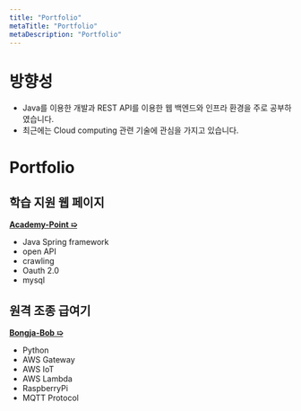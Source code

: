 ```yaml
---
title: "Portfolio"
metaTitle: "Portfolio"
metaDescription: "Portfolio"
---
```

# 방향성
- Java를 이용한 개발과 REST API를 이용한 웹 백엔드와 인프라 환경을 주로 공부하였습니다.
- 최근에는  Cloud computing 관련 기술에 관심을 가지고 있습니다.

# Portfolio
## 학습 지원 웹 페이지
**[Academy-Point &#10159;](./Portfolio/Academy-Point)**
- Java Spring framework
- open API
- crawling
- Oauth 2.0
- mysql

## 원격 조종 급여기
**[Bongja-Bob &#10159;](./Portfolio/Bongja-Bob)**
- Python
- AWS Gateway
- AWS IoT
- AWS Lambda
- RaspberryPi
- MQTT Protocol

